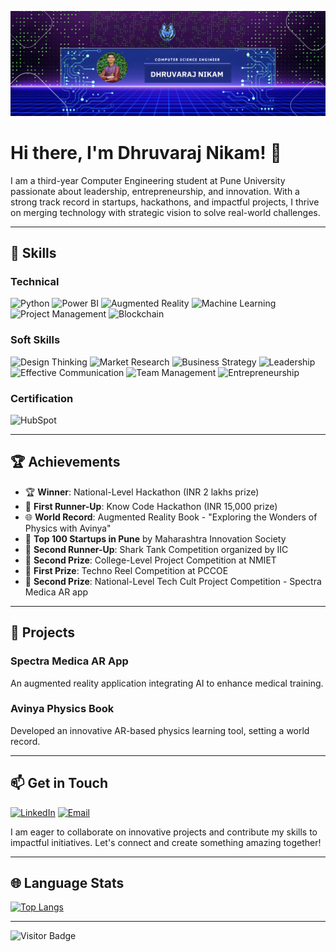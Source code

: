 ![logo](https://github.com/dhruvarajnikkam/Read-me-/blob/main/DHRUVARAJ%20NIKAM.png)
# Hi there, I'm Dhruvaraj Nikam! 👋

I am a third-year Computer Engineering student at Pune University passionate about leadership, entrepreneurship, and innovation. With a strong track record in startups, hackathons, and impactful projects, I thrive on merging technology with strategic vision to solve real-world challenges.

---

## 🚀 Skills

### Technical
![Python](https://img.shields.io/badge/Python-3776AB?style=for-the-badge&logo=python&logoColor=white)
![Power BI](https://img.shields.io/badge/Power%20BI-F2C811?style=for-the-badge&logo=powerbi&logoColor=black)
![Augmented Reality](https://img.shields.io/badge/Augmented%20Reality-FF6F00?style=for-the-badge&logo=augmented-reality&logoColor=white)
![Machine Learning](https://img.shields.io/badge/Machine%20Learning-FF6F00?style=for-the-badge&logo=ai&logoColor=white)
![Project Management](https://img.shields.io/badge/Project%20Management-3D85C6?style=for-the-badge&logo=project-management&logoColor=white)
![Blockchain](https://img.shields.io/badge/Blockchain-121D33?style=for-the-badge&logo=blockchain&logoColor=white)

### Soft Skills
![Design Thinking](https://img.shields.io/badge/Design%20Thinking-FFD700?style=for-the-badge&logo=thinking&logoColor=black)
![Market Research](https://img.shields.io/badge/Market%20Research-8E44AD?style=for-the-badge&logo=research&logoColor=white)
![Business Strategy](https://img.shields.io/badge/Business%20Strategy-1ABC9C?style=for-the-badge&logo=strategy&logoColor=white)
![Leadership](https://img.shields.io/badge/Leadership-3498DB?style=for-the-badge&logo=leadership&logoColor=white)
![Effective Communication](https://img.shields.io/badge/Effective%20Communication-E67E22?style=for-the-badge&logo=communication&logoColor=white)
![Team Management](https://img.shields.io/badge/Team%20Management-34495E?style=for-the-badge&logo=management&logoColor=white)
![Entrepreneurship](https://img.shields.io/badge/Entrepreneurship-16A085?style=for-the-badge&logo=entrepreneur&logoColor=white)

### Certification
![HubSpot](https://img.shields.io/badge/Inbound%20Certified-HubSpot%20Academy-F76C6C?style=for-the-badge&logo=hubspot&logoColor=white)

---

## 🏆 Achievements

- 🏆 **Winner**: National-Level Hackathon (INR 2 lakhs prize)
- 🥈 **First Runner-Up**: Know Code Hackathon (INR 15,000 prize)
- 🌐 **World Record**: Augmented Reality Book - "Exploring the Wonders of Physics with Avinya"
- 🚀 **Top 100 Startups in Pune** by Maharashtra Innovation Society
- 🦈 **Second Runner-Up**: Shark Tank Competition organized by IIC
- 🥈 **Second Prize**: College-Level Project Competition at NMIET
- 🏅 **First Prize**: Techno Reel Competition at PCCOE
- 🥈 **Second Prize**: National-Level Tech Cult Project Competition - Spectra Medica AR app

---

## 🚀 Projects

### Spectra Medica AR App
An augmented reality application integrating AI to enhance medical training.

### Avinya Physics Book
Developed an innovative AR-based physics learning tool, setting a world record.

---

## 📫 Get in Touch

[![LinkedIn](https://img.shields.io/badge/LinkedIn-0077B5?style=for-the-badge&logo=linkedin&logoColor=white)](https://www.linkedin.com/in/dhruvarajnikam/)
[![Email](https://img.shields.io/badge/Email-D14836?style=for-the-badge&logo=gmail&logoColor=white)](mailto:your.email@example.com)

I am eager to collaborate on innovative projects and contribute my skills to impactful initiatives. Let's connect and create something amazing together!

---

## 🌐 Language Stats

[![Top Langs](https://github-readme-stats.vercel.app/api/top-langs/?username=dhruvarajnikkam&layout=compact&theme=radical)](https://github.com/anuraghazra/github-readme-stats)

---

![Visitor Badge](https://visitor-badge.laobi.icu/badge?page_id=dhruvarajnikkam)
